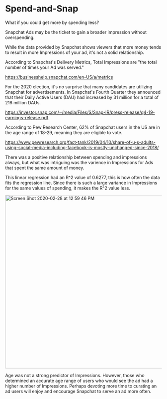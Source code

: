 # Spend-and-Snap

What if you could get more by spending less? 

Snapchat Ads may be the ticket to gain a broader impression without overspending.

While the data provided by Snapchat shows viewers that more money tends to result in more Impressions of your ad, it's not a solid relationship. 

According to Snapchat's Delivery Metrics, Total Impressions are "the total number of times your Ad was served."

https://businesshelp.snapchat.com/en-US/a/metrics 

For the 2020 election, it's no surprise that many candidates are utilizing Snapchat for advertisements. In Snapchat's Fourth Quarter they announced that their Daily Active Users (DAU) had increased by 31 million for a total of 218 million DAUs.

https://investor.snap.com/~/media/Files/S/Snap-IR/press-release/q4-19-earnings-release.pdf

According to Pew Research Center, 62% of Snapchat users in the US are in the age range of 18-29, meaning they are eligible to vote.

https://www.pewresearch.org/fact-tank/2019/04/10/share-of-u-s-adults-using-social-media-including-facebook-is-mostly-unchanged-since-2018/ 

There was a positive relationship between spending and impressions always, but what was intriguing was the varience in Impressions for Ads that spent the same amount of money. 

This linear regression had an R^2 value of 0.6277, this is how often the data fits the regression line. Since there is such a large variance in Impressions for the same values of spending, it makes the R^2 value less.

<img width="556" alt="Screen Shot 2020-02-28 at 12 59 46 PM" src="https://user-images.githubusercontent.com/61040654/75573177-4f131b80-5a2a-11ea-9d24-5d8d90bba8ed.png">

Age was not a strong predictor of Impressions. However, those who determined an accurate age range of users who would see the ad had a higher number of Impressions. Perhaps devoting more time to curating an ad users will enjoy and encourage Snapchat to serve an ad more often. 
